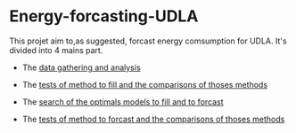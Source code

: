 # Energy-forcasting-UDLA
This projet aim to,as suggested, forcast energy comsumption for UDLA.
It's divided into 4 mains part.

* The [data gathering and analysis](https://github.com/alexphil12/Energy-forcasting-udla-fin/tree/main/Data%20extraction)

* The [tests of method to fill and the comparisons of thoses methods](https://github.com/alexphil12/Energy-forcasting-udla-fin/tree/main/filling%20method)

* The [search of the optimals models to fill and to forcast](https://github.com/alexphil12/Energy-forcasting-udla-fin/tree/main/grid-search%20optimisation)

* The [tests of method to forcast and the comparisons of thoses methods](https://github.com/alexphil12/Energy-forcasting-udla-fin/tree/main/model%20to%20forecast)

